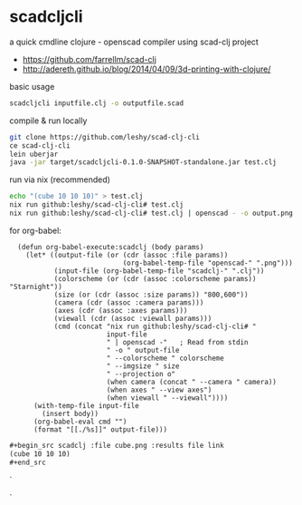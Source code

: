 # scadcljcli

a quick cmdline clojure - openscad compiler using scad-clj project
- https://github.com/farrellm/scad-clj
- http://adereth.github.io/blog/2014/04/09/3d-printing-with-clojure/

basic usage
``` sh
scadcljcli inputfile.clj -o outputfile.scad
```

compile & run locally
``` sh
git clone https://github.com/leshy/scad-clj-cli
ce scad-clj-cli
lein uberjar
java -jar target/scadcljcli-0.1.0-SNAPSHOT-standalone.jar test.clj
```

run via nix (recommended)
``` sh
echo "(cube 10 10 10)" > test.clj
nix run github:leshy/scad-clj-cli# test.clj
nix run github:leshy/scad-clj-cli# test.clj | openscad - -o output.png
```

for org-babel:
``` emacs-lisp
  (defun org-babel-execute:scadclj (body params)
    (let* ((output-file (or (cdr (assoc :file params))
                            (org-babel-temp-file "openscad-" ".png")))
           (input-file (org-babel-temp-file "scadclj-" ".clj"))
           (colorscheme (or (cdr (assoc :colorscheme params)) "Starnight"))
           (size (or (cdr (assoc :size params)) "800,600"))
           (camera (cdr (assoc :camera params)))
           (axes (cdr (assoc :axes params)))
           (viewall (cdr (assoc :viewall params)))
           (cmd (concat "nix run github:leshy/scad-clj-cli# "
                        input-file
                        " | openscad -"   ; Read from stdin
                        " -o " output-file 
                        " --colorscheme " colorscheme
                        " --imgsize " size
                        " --projection o"
                        (when camera (concat " --camera " camera))
                        (when axes " --view axes")
                        (when viewall " --viewall"))))
      (with-temp-file input-file
        (insert body))
      (org-babel-eval cmd "")
      (format "[[./%s]]" output-file)))

```

``` org
#+begin_src scadclj :file cube.png :results file link
(cube 10 10 10)
#+end_src
```

`

`

